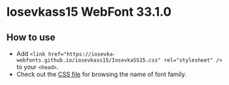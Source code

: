 # Iosevkass15 WebFont 33.1.0

## How to use

- Add `<link href="https://iosevka-webfonts.github.io/iosevkass15/IosevkaSS15.css" rel="stylesheet" />` to your `<head>`.
- Check out the [CSS file](./IosevkaSS15.css) for browsing the name of font family.
